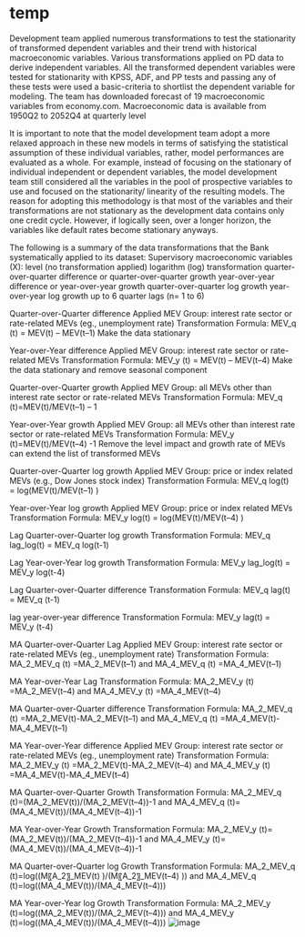 # temp
Development team applied numerous transformations to test the stationarity of transformed dependent variables and their trend with historical macroeconomic variables. Various transformations applied on PD data to derive independent variables. All the transformed dependent variables were tested for stationarity with KPSS, ADF, and PP tests and passing any of these tests were used a basic-criteria to shortlist the dependent variable for modeling. The team has downloaded forecast of 19 macroeconomic variables from economy.com. Macroeconomic data is available from 1950Q2 to 2052Q4 at quarterly level

It is important to note that the model development team adopt a more relaxed approach in these new models in terms of satisfying the statistical assumption of these individual variables, rather, model performances are evaluated as a whole. For example, instead of focusing on the stationary of individual independent or dependent variables, the model development team still considered all the variables in the pool of prospective variables to use and focused on the stationarity/ linearity of the resulting models. The reason for adopting this methodology is that most of the variables and their transformations are not stationary as the development data contains only one credit cycle. However, if logically seen, over a longer horizon, the variables like default rates become stationary anyways.

The following is a summary of the data transformations that the Bank systematically applied to its dataset:
Supervisory macroeconomic variables (X):
	level (no transformation applied)
	logarithm (log) transformation
	quarter-over-quarter difference or quarter-over-quarter growth
	year-over-year difference or year-over-year growth
	quarter-over-quarter log growth
	year-over-year log growth
	up to 6 quarter lags (n= 1 to 6)

Quarter-over-Quarter difference
Applied MEV Group: interest rate sector or rate-related MEVs (eg., unemployment rate)
Transformation Formula: MEV_q (t) = MEV(t) – MEV(t–1)
Make the data stationary

Year-over-Year difference
Applied MEV Group: interest rate sector or rate-related MEVs
Transformation Formula: MEV_y (t) = MEV(t) – MEV(t–4)
Make the data stationary and remove seasonal component

Quarter-over-Quarter growth
Applied MEV Group: all MEVs other than interest rate sector or rate-related MEVs
Transformation Formula: MEV_q (t)=MEV(t)/MEV(t–1)   – 1

Year-over-Year growth
Applied MEV Group: all MEVs other than interest rate sector or rate-related MEVs
Transformation Formula: MEV_y (t)=MEV(t)/MEV(t–4) -1
Remove the level impact and growth rate of MEVs can extend the list of transformed MEVs

Quarter-over-Quarter log growth
Applied MEV Group: price or index related MEVs (e.g., Dow Jones stock index)
Transformation Formula: MEV_q log(t) = log(MEV(t)/MEV(t–1) )

Year-over-Year log growth
Applied MEV Group: price or index related MEVs
Transformation Formula: MEV_y log(t) = log(MEV(t)/MEV(t–4) )

Lag Quarter-over-Quarter log growth
Transformation Formula: MEV_q lag_log(t) = MEV_q log(t-1)

Lag Year-over-Year log growth
Transformation Formula: MEV_y lag_log(t) = MEV_y log(t-4)

Lag Quarter-over-Quarter difference
Transformation Formula: MEV_q lag(t) = MEV_q (t-1)
 
lag year-over-year difference
Transformation Formula: MEV_y lag(t) = MEV_y (t-4)

MA Quarter-over-Quarter Lag
Applied MEV Group: interest rate sector or rate-related MEVs (eg., unemployment rate)
Transformation Formula: MA_2_MEV_q (t) =MA_2_MEV(t–1) and MA_4_MEV_q (t) =MA_4_MEV(t–1)

MA Year-over-Year Lag
Transformation Formula: MA_2_MEV_y (t) =MA_2_MEV(t–4) and MA_4_MEV_y (t) =MA_4_MEV(t–4)

MA Quarter-over-Quarter difference
Transformation Formula: MA_2_MEV_q (t) =MA_2_MEV(t)-MA_2_MEV(t–1) and MA_4_MEV_q (t) =MA_4_MEV(t)-MA_4_MEV(t–1)



MA Year-over-Year difference
Applied MEV Group: interest rate sector or rate-related MEVs (eg., unemployment rate)
Transformation Formula: MA_2_MEV_y (t) =MA_2_MEV(t)-MA_2_MEV(t–4) and MA_4_MEV_y (t) =MA_4_MEV(t)-MA_4_MEV(t–4)

MA Quarter-over-Quarter Growth
Transformation Formula: MA_2_MEV_q (t)=(MA_2_MEV(t))/(MA_2_MEV(t–4))-1 and MA_4_MEV_q (t)=(MA_4_MEV(t))/(MA_4_MEV(t–4))-1

MA Year-over-Year Growth
Transformation Formula: MA_2_MEV_y (t)=(MA_2_MEV(t))/(MA_2_MEV(t–4))-1 and MA_4_MEV_y (t)=(MA_4_MEV(t))/(MA_4_MEV(t–4))-1

MA Quarter-over-Quarter log Growth
Transformation Formula: MA_2_MEV_q (t)=log⁡((M〖A_2〗_MEV(t) )/(M〖A_2〗_MEV(t–4)  )) and MA_4_MEV_q (t)=log((MA_4_MEV(t))/(MA_4_MEV(t–4)))

MA Year-over-Year log Growth
Transformation Formula: MA_2_MEV_y (t)=log((MA_2_MEV(t))/(MA_2_MEV(t–4))) and MA_4_MEV_y (t)=log((MA_4_MEV(t))/(MA_4_MEV(t–4)))
![image](https://github.com/user-attachments/assets/c00bc16f-575d-4b9b-8f99-b1802bd4c7cd)
